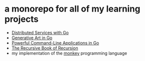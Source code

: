 # a monorepo for all of my learning projects

- [Distributed Services with Go](./dcls)
- [Generative Art in Go](./genart)
- [Powerful Command-Line Applications in Go](./gocli)
- [The Recursive Book of Recursion](./trbor)
- my implementation of the [monkey](./monkey) programming language

